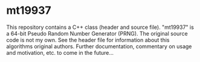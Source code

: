 mt19937
=======

This repository contains a C++ class (header and source file). "mt19937" is a 64-bit Pseudo Random Number Generator (PRNG). The original source code is not my own. See the header file for information about this algorithms original authors. Further documentation, commentary on usage and motivation, etc. to come in the future...
